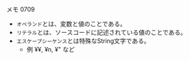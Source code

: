 メモ 0709

- `オペランド`とは、変数と値のことである。
- `リテラル`とは、ソースコードに記述されている値のことである。
- `エスケープシーケンス`とは特殊なString文字である。
    - 例 ¥¥, ¥n, ¥" など
